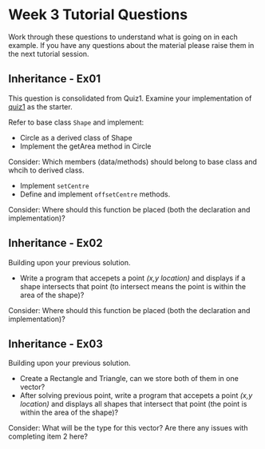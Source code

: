Week 3 Tutorial Questions
=========================
Work through these questions to understand what is going on in each example. If you have any questions about the material please raise them in the next tutorial session.

Inheritance - Ex01
--------------------

This question is consolidated from Quiz1. Examine your implementation of [quiz1](../../quizzes/quiz1/b) as the starter.

Refer to base class `Shape` and implement:

* Circle as a derived class of Shape
* Implement the getArea method in Circle

Consider: Which members (data/methods) should belong to base class and whcih to derived class.

* Implement `setCentre` 
* Define and implement `offsetCentre` methods.

Consider: Where should this function be placed (both the declaration and implementation)?


Inheritance - Ex02
------------------

Building upon your previous solution.

* Write a program that accepets a point *(x,y location)* and displays if a shape intersects that point (to intersect means the point is within the area of the shape)?

Consider: Where should this function be placed (both the declaration and implementation)?

  
Inheritance - Ex03
------------------

Building upon your previous solution.

* Create a Rectangle and Triangle, can we store both of them in one vector?
* After solving previous point, write a program that accepets a point *(x,y location)* and displays all shapes that intersect that point (the point is within the area of the shape)?

Consider: What will be the type for this vector? Are there any issues with completing item 2 here?
